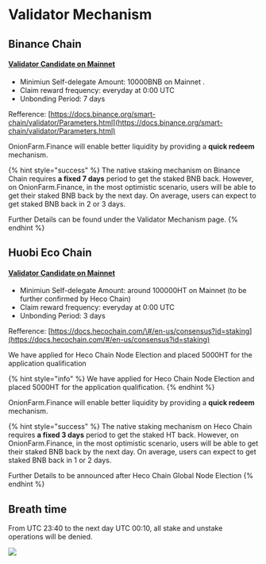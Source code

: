 # Validator Mechanism

## Binance Chain

#### [Validator Candidate on Mainnet](https://docs.binance.org/smart-chain/validator/Parameters.html)

* Minimiun Self-delegate Amount: 10000BNB on Mainnet .
* Claim reward frequency: everyday at 0:00 UTC
* Unbonding Period: 7 days

Refference: [https://docs.binance.org/smart-chain/validator/Parameters.html](https://docs.binance.org/smart-chain/validator/Parameters.html)

OnionFarm.Finance will enable better liquidity by providing a **quick redeem** mechanism. 

{% hint style="success" %}
The native staking mechanism on Binance Chain requires **a fixed 7 days** period to get the staked BNB back. However, on OnionFarm.Finance, in the most optimistic scenario, users will be able to get their staked BNB back by the next day. On average, users can expect to get staked BNB back in 2 or 3 days.  
  
Further Details can be found under the Validator Mechanism page.
{% endhint %}

## Huobi Eco Chain

#### [Validator Candidate on Mainnet](https://docs.hecochain.com/#/en-us/consensus?id=staking)

* Minimiun Self-delegate Amount: around 100000HT on Mainnet \(to be further confirmed by Heco Chain\)
* Claim reward frequency: everyday at 0:00 UTC
* Unbonding Period: 3 days

Refference: [https://docs.hecochain.com/\#/en-us/consensus?id=staking](https://docs.hecochain.com/#/en-us/consensus?id=staking)

We have applied for Heco Chain Node Election and placed 5000HT for the application qualification

{% hint style="info" %}
We have applied for Heco Chain Node Election and placed 5000HT for the application qualification. 
{% endhint %}

OnionFarm.Finance will enable better liquidity by providing a **quick redeem** mechanism. 

{% hint style="success" %}
The native staking mechanism on Heco Chain requires **a fixed 3 days** period to get the staked HT back. However, on OnionFarm.Finance, in the most optimistic scenario, users will be able to get their staked BNB back by the next day. On average, users can expect to get staked BNB back in 1 or 2 days.  
  
Further Details to be announced after Heco Chain Global Node Election
{% endhint %}

## Breath time

From UTC 23:40 to the next day UTC 00:10, all stake and unstake operations will be denied.

![](https://lh5.googleusercontent.com/ChBI7mhVXnl-ur-DeTX6T2ZyXPv7Io8zTNms6CzuZ6lCNXG7IiEur1UshgQ9rLmUz0fmPgNqWEydgUTQPkdnvM-iNnoNO1nIIp34Ok5uPqEoETfPS9E4NJd-KDoKuYHzEZhGHBFq)

